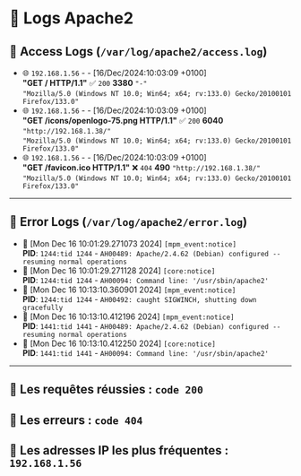 # 📝 Logs Apache2

## 📂 **Access Logs** (`/var/log/apache2/access.log`)

- 🌐 `192.168.1.56` - - [16/Dec/2024:10:03:09 +0100]  
  **"GET / HTTP/1.1"** ✅ `200` **3380** `"-"`  
  `"Mozilla/5.0 (Windows NT 10.0; Win64; x64; rv:133.0) Gecko/20100101 Firefox/133.0"`  
- 🌐 `192.168.1.56` - - [16/Dec/2024:10:03:09 +0100]  
  **"GET /icons/openlogo-75.png HTTP/1.1"** ✅ `200` **6040** `"http://192.168.1.38/"`  
  `"Mozilla/5.0 (Windows NT 10.0; Win64; x64; rv:133.0) Gecko/20100101 Firefox/133.0"`  
- 🌐 `192.168.1.56` - - [16/Dec/2024:10:03:09 +0100]  
  **"GET /favicon.ico HTTP/1.1"** ❌ `404` **490** `"http://192.168.1.38/"`  
  `"Mozilla/5.0 (Windows NT 10.0; Win64; x64; rv:133.0) Gecko/20100101 Firefox/133.0"`  

---

## 📂 **Error Logs** (`/var/log/apache2/error.log`)

- 🔧 [Mon Dec 16 10:01:29.271073 2024] `[mpm_event:notice]`  
  **PID**: `1244:tid 1244` - `AH00489: Apache/2.4.62 (Debian) configured -- resuming normal operations`  
- 🔧 [Mon Dec 16 10:01:29.271128 2024] `[core:notice]`  
  **PID**: `1244:tid 1244` - `AH00094: Command line: '/usr/sbin/apache2'`  
- 🔧 [Mon Dec 16 10:13:10.360901 2024] `[mpm_event:notice]`  
  **PID**: `1244:tid 1244` - `AH00492: caught SIGWINCH, shutting down gracefully`  
- 🔧 [Mon Dec 16 10:13:10.412196 2024] `[mpm_event:notice]`  
  **PID**: `1441:tid 1441` - `AH00489: Apache/2.4.62 (Debian) configured -- resuming normal operations`  
- 🔧 [Mon Dec 16 10:13:10.412250 2024] `[core:notice]`  
  **PID**: `1441:tid 1441` - `AH00094: Command line: '/usr/sbin/apache2'`  

---

## 📝 Les requêtes réussies : `code 200`
## 📝 Les erreurs : `code 404` 
## 📝 Les adresses IP les plus fréquentes : `192.168.1.56`
